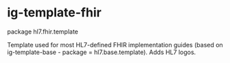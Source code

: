 # ig-template-fhir

package hl7.fhir.template

Template used for most HL7-defined FHIR implementation guides (based on ig-template-base - package = hl7.base.template).  Adds HL7 logos.
